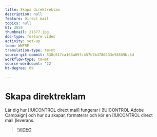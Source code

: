 ```yaml
---
title: Skapa direktreklam
description: null
feature: Direct mail
topics: null
kt: 3859
thumbnail: 21377.jpg
doc-type: feature video
activity: set-up
team: WWFRE
translation-type: tm+mt
source-git-commit: 838c617ca163a09fcb57b7b4706433e98869bc3d
workflow-type: tm+mt
source-wordcount: '22'
ht-degree: 0%

---
```



# Skapa direktreklam

Lär dig hur [!UICONTROL direct mail] fungerar i [!UICONTROL Adobe Campaign] och hur du skapar, formaterar och kör en [!UICONTROL direct mail ]leverans.

>[!VIDEO](https://video.tv.adobe.com/v/21377?quality=12)
